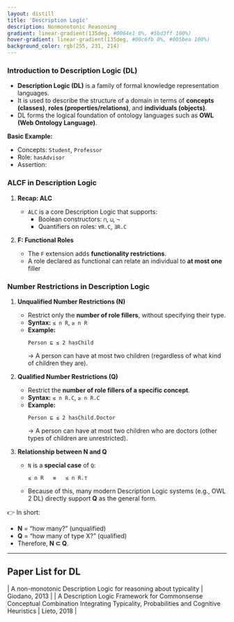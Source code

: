 ```yaml
---
layout: distill
title: 'Description Logic'
description: Nonmonotonic Reasoning
gradient: linear-gradient(135deg, #0064e1 0%, #5bd3ff 100%)
hover-gradient: linear-gradient(135deg, #00c6fb 0%, #005bea 100%)
background_color: rgb(255, 231, 214)
---
```


### Introduction to Description Logic (DL)

- **Description Logic (DL)** is a family of formal knowledge representation languages.  
- It is used to describe the structure of a domain in terms of **concepts (classes)**, **roles (properties/relations)**, and **individuals (objects)**.  
- DL forms the logical foundation of ontology languages such as **OWL (Web Ontology Language)**.

**Basic Example:**
- Concepts: `Student`, `Professor`  
- Role: `hasAdvisor`  
- Assertion:  




### ALCF in Description Logic

1. **Recap: ALC**  
   - `ALC` is a core Description Logic that supports:  
     - Boolean constructors: `⊓`, `⊔`, `¬`  
     - Quantifiers on roles: `∀R.C`, `∃R.C`  

2. **F: Functional Roles**  
   - The `F` extension adds **functionality restrictions**.  
   - A role declared as functional can relate an individual to **at most one** filler


### Number Restrictions in Description Logic

1. **Unqualified Number Restrictions (N)**  
   - Restrict only the **number of role fillers**, without specifying their type.  
   - **Syntax:** `≤ n R`, `≥ n R`  
   - **Example:**  
     ```
     Person ⊑ ≤ 2 hasChild
     ```
     → A person can have at most two children (regardless of what kind of children they are).  

2. **Qualified Number Restrictions (Q)**  
   - Restrict the **number of role fillers of a specific concept**.  
   - **Syntax:** `≤ n R.C`, `≥ n R.C`  
   - **Example:**  
     ```
     Person ⊑ ≤ 2 hasChild.Doctor
     ```
     → A person can have at most two children who are doctors (other types of children are unrestricted).  

3. **Relationship between N and Q**  
   - `N` is a **special case** of `Q`:  
     ```
     ≤ n R   ≡   ≤ n R.⊤
     ```
   - Because of this, many modern Description Logic systems (e.g., OWL 2 DL) directly support **Q** as the general form.  


👉 In short:  
- **N** = “how many?” (unqualified)  
- **Q** = “how many of type X?” (qualified)  
- Therefore, **N ⊂ Q**.


---


## Paper List for DL

| A non-monotonic Description Logic for reasoning about typicality | Giodano, 2013 | 
| A Description Logic Framework for Commonsense Conceptual Combination Integrating Typicality, Probabilities and Cognitive Heuristics | Lieto, 2018 | 
